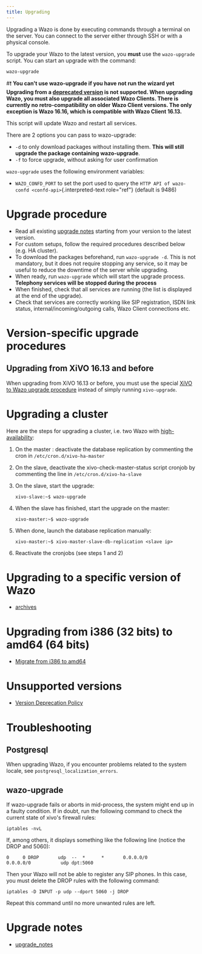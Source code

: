```yaml
---
title: Upgrading
---
```


Upgrading a Wazo is done by executing commands through a terminal on the
server. You can connect to the server either through SSH or with a
physical console.

To upgrade your Wazo to the latest version, you **must** use the
`wazo-upgrade` script. You can start an upgrade with the command:

    wazo-upgrade

#:exclamation: **You can't use wazo-upgrade if you have not run the wizard yet
Upgrading from a [deprecated version](/uc-doc/upgrade/version_deprecation_policy)
is not supported. When upgrading Wazo, you must also upgrade
all associated Wazo Clients. There is currently no
retro-compatibility on older Wazo Client versions. The only exception is
Wazo 16.16, which is compatible with Wazo Client 16.13.**

This script will update Wazo and restart all services.

There are 2 options you can pass to wazo-upgrade:

-   `-d` to only download packages without installing them. **This will
    still upgrade the package containing wazo-upgrade**.
-   `-f` to force upgrade, without asking for user confirmation

`wazo-upgrade` uses the following environment variables:

-   `WAZO_CONFD_PORT` to set the port used to query the
    `HTTP API of wazo-confd <confd-api>`{.interpreted-text role="ref"}
    (default is 9486)

Upgrade procedure
=================

-   Read all existing [upgrade notes](/uc-doc/upgrade/upgrade_notes)
    starting from your version to the latest version.
-   For custom setups, follow the required procedures described below
    (e.g. HA cluster).
-   To download the packages beforehand, run `wazo-upgrade -d`. This is
    not mandatory, but it does not require stopping any service, so it
    may be useful to reduce the downtime of the server while upgrading.
-   When ready, run `wazo-upgrade` which will start the upgrade process.
    **Telephony services will be stopped during the process**
-   When finished, check that all services are running (the list is
    displayed at the end of the upgrade).
-   Check that services are correctly working like SIP registration,
    ISDN link status, internal/incoming/outgoing calls, Wazo Client
    connections etc.

Version-specific upgrade procedures
===================================

Upgrading from XiVO 16.13 and before
------------------------------------

When upgrading from XiVO 16.13 or before, you must use the special
[XiVO to Wazo upgrade procedure](upgrading-to-wazo) instead of
simply running `xivo-upgrade`.

Upgrading a cluster
===================

Here are the steps for upgrading a cluster, i.e. two Wazo with
[high-availability](high-availability):

1.  On the master : deactivate the database replication by commenting
    the cron in `/etc/cron.d/xivo-ha-master`
2.  On the slave, deactivate the xivo-check-master-status script cronjob
    by commenting the line in
    `/etc/cron.d/xivo-ha-slave`
3.  On the slave, start the upgrade:

        xivo-slave:~$ wazo-upgrade

4.  When the slave has finished, start the upgrade on the master:

        xivo-master:~$ wazo-upgrade

5.  When done, launch the database replication manually:

        xivo-master:~$ xivo-master-slave-db-replication <slave ip>

6.  Reactivate the cronjobs (see steps 1 and 2)

Upgrading to a specific version of Wazo
=======================================

- [archives](/uc-doc/upgrade/archives)

Upgrading from i386 (32 bits) to amd64 (64 bits)
================================================

- [Migrate from i386 to amd64](/uc-doc/upgrade/migrate_i386_to_amd64)

Unsupported versions
====================

- [Version Deprecation Policy](/uc-doc/upgrade/version_deprecation_policy)

Troubleshooting
===============

Postgresql
----------

When upgrading Wazo, if you encounter problems related to the system
locale, see `postgresql_localization_errors`.

wazo-upgrade
------------

If wazo-upgrade fails or aborts in mid-process, the system might end up
in a faulty condition. If in doubt, run the following command to check
the current state of xivo's firewall rules:

    iptables -nvL

If, among others, it displays something like the following line (notice
the DROP and 5060):

    0     0 DROP       udp  --  *      *       0.0.0.0/0            0.0.0.0/0           udp dpt:5060

Then your Wazo will not be able to register any SIP phones. In this
case, you must delete the DROP rules with the following command:

    iptables -D INPUT -p udp --dport 5060 -j DROP

Repeat this command until no more unwanted rules are left.

Upgrade notes
=============

- [upgrade_notes](/uc-doc/upgrade/upgrade_notes)
